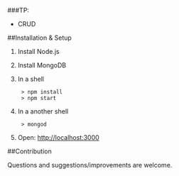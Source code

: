 
###TP:

* CRUD


##Installation & Setup
1. Install Node.js
2. Install MongoDB
3. In a shell

		> npm install
		> npm start
		
4. In a another shell

		> mongod
		
5. Open: [http://localhost:3000](http://localhost:3000)



##Contribution

Questions and suggestions/improvements are welcome.
